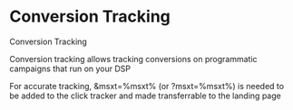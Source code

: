 # Conversion Tracking

Conversion Tracking

Conversion tracking allows tracking conversions on programmatic campaigns that run on your DSP

For accurate tracking, &msxt=%msxt% (or ?msxt=%msxt%) is needed to be added to the click tracker and made transferrable to the landing page
